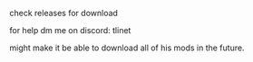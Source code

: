 check releases for download

for help dm me on discord: tlinet

might make it be able to download all of his mods in the future.
